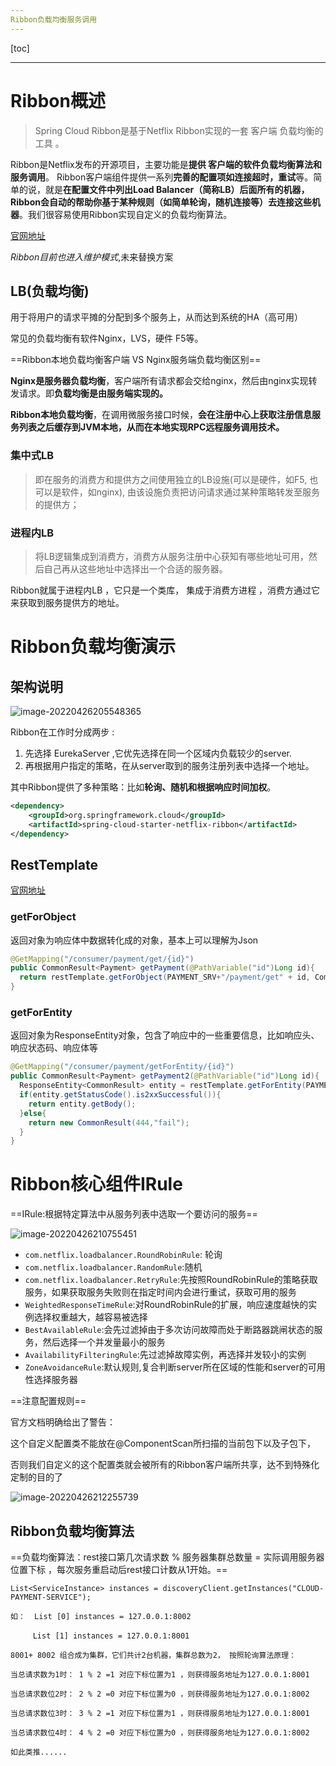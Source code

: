 ```yaml
---
Ribbon负载均衡服务调用
---
```


[toc]

----

# Ribbon概述

> Spring Cloud Ribbon是基于Netflix Ribbon实现的一套 客户端 负载均衡的工具 。 

Ribbon是Netflix发布的开源项目，主要功能是**提供 客户端的软件负载均衡算法和服务调用**。 Ribbon客户端组件提供一系列**完善的配置项如连接超时，重试**等。简单的说，就是**在配置文件中列出Load Balancer（简称LB）后面所有的机器，Ribbon会自动的帮助你基于某种规则（如简单轮询，随机连接等）去连接这些机器**。我们很容易使用Ribbon实现自定义的负载均衡算法。 

[官网地址](https://github.com/Netflix/ribbon/wiki/Getting-Started)

*Ribbon目前也进入维护模式*,未来替换方案



## LB(负载均衡)

用于将用户的请求平摊的分配到多个服务上，从而达到系统的HA（高可用）

常见的负载均衡有软件Nginx，LVS，硬件 F5等。 



==Ribbon本地负载均衡客户端 VS Nginx服务端负载均衡区别==

 **Nginx是服务器负载均衡**，客户端所有请求都会交给nginx，然后由nginx实现转发请求。即**负载均衡是由服务端实现的。** 

 **Ribbon本地负载均衡**，在调用微服务接口时候，**会在注册中心上获取注册信息服务列表之后缓存到JVM本地，从而在本地实现RPC远程服务调用技术。**



### 集中式LB

> 即在服务的消费方和提供方之间使用独立的LB设施(可以是硬件，如F5, 也可以是软件，如nginx), 由该设施负责把访问请求通过某种策略转发至服务的提供方；



### 进程内LB 

> 将LB逻辑集成到消费方，消费方从服务注册中心获知有哪些地址可用，然后自己再从这些地址中选择出一个合适的服务器。 

Ribbon就属于进程内LB ，它只是一个类库， 集成于消费方进程 ，消费方通过它来获取到服务提供方的地址。 





# Ribbon负载均衡演示

## 架构说明

![image-20220426205548365](http://qiliu.luxiaobai.cn/img/image-20220426205548365.png)

Ribbon在工作时分成两步 :

1. 先选择 EurekaServer ,它优先选择在同一个区域内负载较少的server. 
2. 再根据用户指定的策略，在从server取到的服务注册列表中选择一个地址。 

其中Ribbon提供了多种策略：比如**轮询、随机和根据响应时间加权**。 

```xml
<dependency>
    <groupId>org.springframework.cloud</groupId> 
    <artifactId>spring-cloud-starter-netflix-ribbon</artifactId> 
</dependency> 
```



## RestTemplate

[官网地址](https://docs.spring.io/spring-framework/docs/5.2.2.RELEASE/javadoc-api/org/springframework/web/client/RestTemplate.html )

### getForObject

返回对象为响应体中数据转化成的对象，基本上可以理解为Json

```java
@GetMapping("/consumer/payment/get/{id}")
public CommonResult<Payment> getPayment(@PathVariable("id")Long id){
  return restTemplate.getForObject(PAYMENT_SRV+"/payment/get" + id, CommonResult.class);
}
```



### getForEntity

返回对象为ResponseEntity对象，包含了响应中的一些重要信息，比如响应头、响应状态码、响应体等 

```java
@GetMapping("/consumer/payment/getForEntity/{id}")
public CommonResult<Payment> getPayment2(@PathVariable("id")Long id){
  ResponseEntity<CommonResult> entity = restTemplate.getForEntity(PAYMENT_SRV+"/payment/get" + id, CommonResult.class);
  if(entity.getStatusCode().is2xxSuccessful()){
    return entity.getBody();
  }else{
    return new CommonResult(444,"fail");
  }
}
```





# Ribbon核心组件IRule

==IRule:根据特定算法中从服务列表中选取一个要访问的服务==

![image-20220426210755451](http://qiliu.luxiaobai.cn/img/image-20220426210755451.png)

- `com.netflix.loadbalancer.RoundRobinRule`: 轮询
- `com.netflix.loadbalancer.RandomRule`:随机
- `com.netflix.loadbalancer.RetryRule`:先按照RoundRobinRule的策略获取服务，如果获取服务失败则在指定时间内会进行重试，获取可用的服务
- `WeightedResponseTimeRule`:对RoundRobinRule的扩展，响应速度越快的实例选择权重越大，越容易被选择
- `BestAvailableRule`:会先过滤掉由于多次访问故障而处于断路器跳闸状态的服务，然后选择一个并发量最小的服务
- `AvailabilityFilteringRule`:先过滤掉故障实例，再选择并发较小的实例
- `ZoneAvoidanceRule`:默认规则,复合判断server所在区域的性能和server的可用性选择服务器



==注意配置规则==

官方文档明确给出了警告： 

这个自定义配置类不能放在@ComponentScan所扫描的当前包下以及子包下， 

否则我们自定义的这个配置类就会被所有的Ribbon客户端所共享，达不到特殊化定制的目的了

![image-20220426212255739](http://qiliu.luxiaobai.cn/img/image-20220426212255739.png)



## Ribbon负载均衡算法

==负载均衡算法：rest接口第几次请求数 % 服务器集群总数量 = 实际调用服务器位置下标 ，每次服务重启动后rest接口计数从1开始。==

```
List<ServiceInstance> instances = discoveryClient.getInstances("CLOUD-PAYMENT-SERVICE"); 

如：  List [0] instances = 127.0.0.1:8002 

　　　List [1] instances = 127.0.0.1:8001 

8001+ 8002 组合成为集群，它们共计2台机器，集群总数为2， 按照轮询算法原理： 

当总请求数为1时： 1 % 2 =1 对应下标位置为1 ，则获得服务地址为127.0.0.1:8001 

当总请求数位2时： 2 % 2 =0 对应下标位置为0 ，则获得服务地址为127.0.0.1:8002 

当总请求数位3时： 3 % 2 =1 对应下标位置为1 ，则获得服务地址为127.0.0.1:8001 

当总请求数位4时： 4 % 2 =0 对应下标位置为0 ，则获得服务地址为127.0.0.1:8002 

如此类推...... 
```



















































































































































